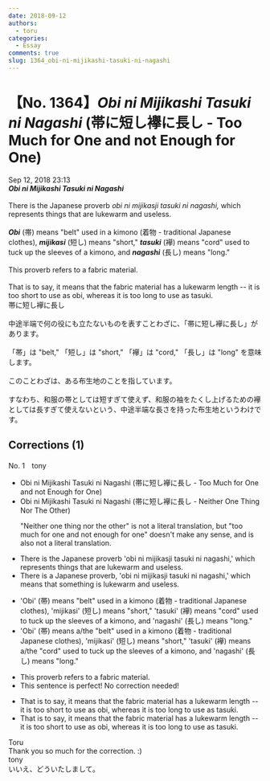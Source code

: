 ```yaml
---
date: 2018-09-12
authors:
  - toru
categories:
  - Essay
comments: true
slug: 1364_obi-ni-mijikashi-tasuki-ni-nagashi
---
```


# 【No. 1364】<strong><em>Obi ni Mijikashi Tasuki ni Nagashi</strong></em> (帯に短し襷に長し - Too Much for One and not Enough for One)
<div class="date">Sep 12, 2018 23:13</div>
<div id="post"><div id="body_show_ori">
<strong><em>Obi ni Mijikashi Tasuki ni Nagashi</strong></em><br/><br/>There is the Japanese proverb <em>obi ni mijikasji tasuki ni nagashi,</em> which represents things that are lukewarm and useless.<br/><br/><strong><em>Obi</em></strong> (帯) means "belt" used in a kimono (着物 - traditional Japanese clothes), <strong><em>mijikasi</em></strong> (短し) means "short," <strong><em>tasuki</em></strong> (襷) means "cord" used to tuck up the sleeves of a kimono, and <strong><em>nagashi</em></strong> (長し) means "long."<br/><br/>This proverb refers to a fabric material.<br/><br/>That is to say, it means that the fabric material has a lukewarm length -- it is too short to use as obi, whereas it is too long to use as tasuki.
</div></div>

<!-- more -->

<div id="post_ja"><div id="body_show_mo">
帯に短し襷に長し<br/><br/>中途半端で何の役にも立たないものを表すことわざに、「帯に短し襷に長し」があります。<br/><br/>「帯」は "belt," 「短し」は "short," 「襷」は "cord," 「長し」は "long" を意味します。<br/><br/>このことわざは、ある布生地のことを指しています。<br/><br/>すなわち、和服の帯としては短すぎて使えず、和服の袖をたくし上げるための襷としては長すぎて使えないという、中途半端な長さを持った布生地というわけです。
</div></div>

## Corrections (1)
<div id="block"><div class="first_name"> No. 1　<span class="just_name">tony</span></div><div id="block2">
<ul class="correction_field">
<li class="incorrect">Obi ni Mijikashi Tasuki ni Nagashi (帯に短し襷に長し - Too Much for One and not Enough for One)</li>
<li class="corrected correct">
Obi ni Mijikashi Tasuki ni Nagashi (帯に短し襷に長し - <span class="f_red">Neither One Thing Nor The Other</span>)
<p class="correction_comment">"Neither one thing nor the other" is not a literal translation, but "too much for one and not enough for one" doesn't make any sense, and is also not a literal translation.</p>
</li>
</ul>
<ul class="correction_field">
<li class="incorrect">There is the Japanese proverb 'obi ni mijikasji tasuki ni nagashi,' which represents things that are lukewarm and useless.</li>
<li class="corrected correct">
There is <span class="f_red">a</span> Japanese proverb<span class="f_red">,</span> 'obi ni mijikasji tasuki ni nagashi,' which <span class="f_red">means that something is</span> lukewarm and useless.
</li>
</ul>
<ul class="correction_field">
<li class="incorrect">'Obi' (帯) means "belt" used in a kimono (着物 - traditional Japanese clothes), 'mijikasi' (短し) means "short," 'tasuki' (襷) means "cord" used to tuck up the sleeves of a kimono, and 'nagashi' (長し) means "long."</li>
<li class="corrected correct">
'Obi' (帯) means a/the "belt" used in a kimono (着物 - traditional Japanese clothes), 'mijikasi' (短し) means "short," 'tasuki' (襷) means a/the "cord" used to tuck up the sleeves of a kimono, and 'nagashi' (長し) means "long."
</li>
</ul>
<ul class="correction_field">
<li class="incorrect">This proverb refers to a fabric material.</li>
<li class="corrected perfect">This sentence is perfect! No correction needed!</li>
</ul>
<ul class="correction_field">
<li class="incorrect">That is to say, it means that the fabric material has a lukewarm length -- it is too short to use as obi, whereas it is too long to use as tasuki.</li>
<li class="corrected correct">
That is to say, it means that the fabric material has a lukewarm length -- it is too short to use as obi, whereas it is too long to use as tasuki.
</li>
</ul>
</div><div class="name"><span class="just_name">Toru</span><br>
Thank you so much for the correction. :)
</div>
<div class="name"><span class="just_name">tony</span><br>
いいえ、どういたしまして。
</div>
</div>
